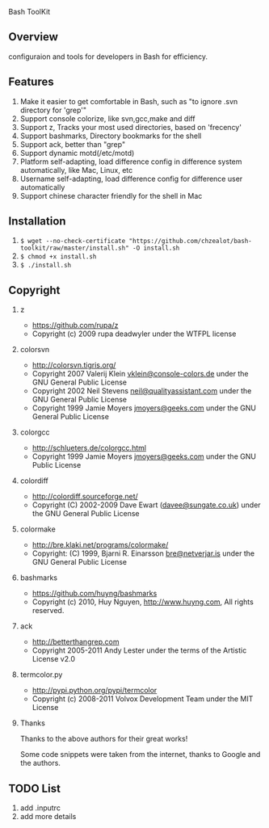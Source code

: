 Bash ToolKit

## Overview

configuraion and tools for developers in Bash for efficiency.

## Features

1. Make it easier to get comfortable in Bash, such as "to ignore .svn directory for 'grep'"
1. Support console colorize, like svn,gcc,make and diff
1. Support z, Tracks your most used directories, based on 'frecency'
1. Support bashmarks, Directory bookmarks for the shell
1. Support ack, better than "grep"
1. Support dynamic motd(/etc/motd)
1. Platform self-adapting, load difference config in difference system automatically, like Mac, Linux, etc
1. Username self-adapting, load difference config for difference user automatically
1. Support chinese character friendly for the shell in Mac

## Installation

1. `$ wget --no-check-certificate "https://github.com/chzealot/bash-toolkit/raw/master/install.sh" -O install.sh`
1. `$ chmod +x install.sh`
1. `$ ./install.sh`

## Copyright

1. z

    * https://github.com/rupa/z
    * Copyright (c) 2009 rupa deadwyler under the WTFPL license

1. colorsvn

    * http://colorsvn.tigris.org/
    * Copyright 2007 Valerij Klein <vklein@console-colors.de> under the GNU General Public License
    * Copyright 2002 Neil Stevens <neil@qualityassistant.com> under the GNU General Public License
    * Copyright 1999 Jamie Moyers <jmoyers@geeks.com> under the GNU General Public License

1. colorgcc

    * http://schlueters.de/colorgcc.html
    * Copyright 1999 Jamie Moyers <jmoyers@geeks.com> under the GNU Public License

1. colordiff

    * http://colordiff.sourceforge.net/
    * Copyright (C) 2002-2009 Dave Ewart (davee@sungate.co.uk) under the GNU General Public License

1. colormake

    * http://bre.klaki.net/programs/colormake/
    * Copyright: (C) 1999, Bjarni R. Einarsson <bre@netverjar.is> under the GNU General Public License

1. bashmarks

    * https://github.com/huyng/bashmarks
    * Copyright (c) 2010, Huy Nguyen, http://www.huyng.com, All rights reserved.

1. ack

    * http://betterthangrep.com
    * Copyright 2005-2011 Andy Lester under the terms of the Artistic License v2.0

1. termcolor.py

    * http://pypi.python.org/pypi/termcolor
    * Copyright (c) 2008-2011 Volvox Development Team under the MIT License

1. Thanks

   Thanks to the above authors for their great works!
   
   Some code snippets were taken from the internet, thanks to Google and the authors.


## TODO List

1. add .inputrc
1. add more details
